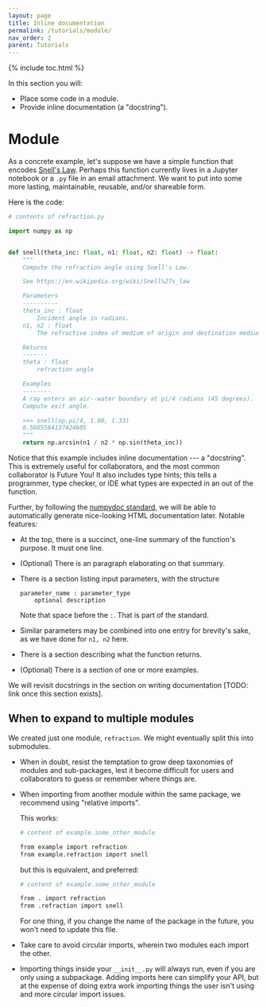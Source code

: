 ```yaml
---
layout: page
title: Inline documentation
permalink: /tutorials/module/
nav_order: 2
parent: Tutorials
---
```


{% include toc.html %}

In this section you will:

- Place some code in a module.
- Provide inline documentation (a "docstring").

# Module

As a concrete example, let's suppose we have a simple function that encodes
[Snell's Law][].  Perhaps this function currently lives in a Jupyter notebook
or a `.py` file in an email attachment. We want to put into some more lasting,
maintainable, reusable, and/or shareable form.

Here is the code:

```py
# contents of refraction.py

import numpy as np


def snell(theta_inc: float, n1: float, n2: float) -> float:
    """
    Compute the refraction angle using Snell's Law.

    See https://en.wikipedia.org/wiki/Snell%27s_law

    Parameters
    ----------
    theta_inc : float
        Incident angle in radians.
    n1, n2 : float
        The refractive index of medium of origin and destination medium.

    Returns
    -------
    theta : float
        refraction angle

    Examples
    --------
    A ray enters an air--water boundary at pi/4 radians (45 degrees).
    Compute exit angle.

    >>> snell(np.pi/4, 1.00, 1.33)
    0.5605584137424605
    """
    return np.arcsin(n1 / n2 * np.sin(theta_inc))
```

Notice that this example includes inline documentation --- a "docstring". This
is extremely useful for collaborators, and the most common collaborator is
Future You! It also includes type hints; this tells a programmer, type checker,
or IDE what types are expected in an out of the function.

Further, by following the [numpydoc standard][], we will be able to
automatically generate nice-looking HTML documentation later. Notable features:

- At the top, there is a succinct, one-line summary of the function's purpose.
  It must one line.

- (Optional) There is an paragraph elaborating on that summary.

- There is a section listing input parameters, with the structure

  ```none
  parameter_name : parameter_type
      optional description
  ```

  Note that space before the `:`. That is part of the standard.

- Similar parameters may be combined into one entry for brevity's sake, as we
  have done for `n1, n2` here.

- There is a section describing what the function returns.

- (Optional) There is a section of one or more examples.

We will revisit docstrings in the section on writing documentation
[TODO: link once this section exists].

## When to expand to multiple modules

We created just one module, `refraction`. We might eventually split this into
submodules.

- When in doubt, resist the temptation to grow deep taxonomies of modules and
  sub-packages, lest it become difficult for users and collaborators to guess
  or remember where things are.

- When importing from another module within the same package, we recommend
  using "relative imports".

  This works:

  ```bash
  # content of example.some_other_module

  from example import refraction
  from example.refraction import snell
  ```

  but this is equivalent, and preferred:

  ```bash
  # content of example.some_other_module

  from . import refraction
  from .refraction import snell
  ```

  For one thing, if you change the name of the package in the future, you won't
  need to update this file.

- Take care to avoid circular imports, wherein two modules each import the
  other.

- Importing things inside your `__init__.py` will always run, even if you are
  only using a subpackage. Adding imports here can simplify your API, but at
  the expense of doing extra work importing things the user isn't using and
  more circular import issues.
  
[Snell's law]: https://en.wikipedia.org/wiki/Snell%27s_law
[numpydoc standard]: https://numpydoc.readthedocs.io/en/latest/format.html
